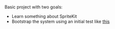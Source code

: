 Basic project with two goals:

* Learn something about SpriteKit
* Bootstrap the system using an initial test like [this](http://www.orfjackal.net/lets-code#text-adventure)
